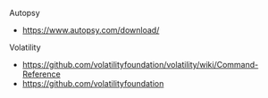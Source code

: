 Autopsy
- https://www.autopsy.com/download/

Volatility
- https://github.com/volatilityfoundation/volatility/wiki/Command-Reference
- https://github.com/volatilityfoundation
